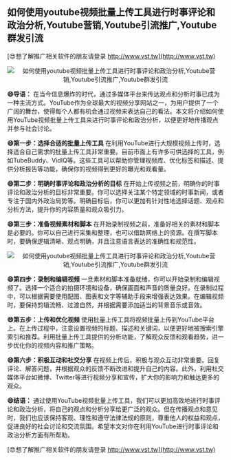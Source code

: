 ## **如何使用youtube视频批量上传工具进行时事评论和政治分析,Youtube营销,Youtube引流推广,Youtube群发引流**

[😍想了解推广相关软件的朋友请登录 http://www.vst.tw](http://www.vst.tw)

 <center><img src="https://vst.tw/MP4/tuiguang/png/8.png" alt="如何使用youtube视频批量上传工具进行时事评论和政治分析,Youtube营销,Youtube引流推广,Youtube群发引流"></center>

**😄导语：**
在当今信息爆炸的时代，通过多媒体平台来传达观点和分析时事已成为一种主流方式。YouTube作为全球最大的视频分享网站之一，为用户提供了一个广阔的舞台，使得每个人都有机会通过视频来表达自己的看法。本文将介绍如何使用YouTube视频批量上传工具来进行时事评论和政治分析，以便更好地传播观点并参与社会讨论。

**😄第一步：选择合适的批量上传工具**
在利用YouTube进行大规模视频上传时，选择适合自己需求的批量上传工具非常重要。目前市面上有许多可供选择的工具，例如TubeBuddy、VidIQ等。这些工具可以帮助你管理视频库、优化标签和描述、提供分析报告等功能，确保你的视频得到更好的曝光和观看量。

**😄第二步：明确时事评论和政治分析的目标**
在开始上传视频之前，明确你的时事评论和政治分析的目标非常重要。你可以选择关注某个特定领域的时事新闻，或者专注于国内外政治局势等。明确目标后，你可以更加有针对性地选择话题、观点和分析方法，提升你的内容质量和观众吸引力。

**😄第三步：准备视频素材和脚本**
在开始录制视频之前，准备好相关的素材和脚本是必要的。你可以自己进行采集和整理，也可以借助网络上的资源。在撰写脚本时，要确保逻辑清晰、观点明确，并且注意语言表达的准确性和规范性。

 <center><img src="https://vst.tw/MP4/tuiguang/png/0.png" alt="如何使用youtube视频批量上传工具进行时事评论和政治分析,Youtube营销,Youtube引流推广,Youtube群发引流"></center>

**😄第四步：录制和编辑视频**
一旦素材和脚本准备就绪，你可以开始录制和编辑视频了。选择一个适合的拍摄环境和设备，确保画面和声音的质量良好。在录制过程中，可以根据需要使用配图、图表和文字等辅助手段来增强表达效果。在编辑视频时，要保持剪辑流畅、过渡自然，并根据需要添加适当的背景音乐或音效。

**😄第五步：上传和优化视频**
使用批量上传工具将视频批量上传到YouTube平台上。在上传过程中，注意设置视频的标题、描述和关键词，以便更好地被搜索引擎索引和推荐。利用批量上传工具提供的分析功能，了解观众反馈和观看趋势，进一步优化你的视频内容和推广策略。

**😄第六步：积极互动和社交分享**
在视频上传后，积极与观众互动非常重要。回复评论、解答问题，并根据观众的反馈不断改进和提升自己的内容。此外，利用社交媒体平台如微博、Twitter等进行视频分享和宣传，扩大你的影响力和触达更多的观众。

**😄结语：**
通过使用YouTube视频批量上传工具，我们可以更加高效地进行时事评论和政治分析，将自己的观点和分析分享给更广泛的观众。但在传播观点和意见时，我们也应该保持客观、理性和遵守法律法规的原则，尊重他人的权益和观点，促进良好的社会讨论和交流氛围。希望本文对你在利用YouTube进行时事评论和政治分析方面有所帮助。

[😍想了解推广相关软件的朋友请登录 http://www.vst.tw](http://www.vst.tw)



